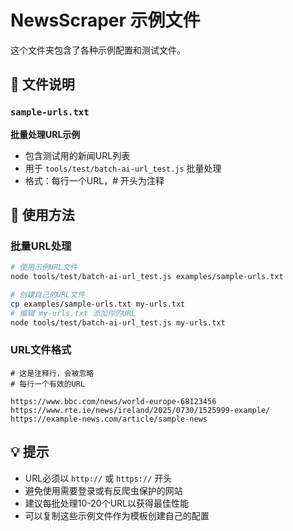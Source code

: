 # NewsScraper 示例文件

这个文件夹包含了各种示例配置和测试文件。

## 📄 文件说明

### `sample-urls.txt`
**批量处理URL示例**
- 包含测试用的新闻URL列表
- 用于 `tools/test/batch-ai-url_test.js` 批量处理
- 格式：每行一个URL，# 开头为注释

## 🚀 使用方法

### 批量URL处理
```bash
# 使用示例URL文件
node tools/test/batch-ai-url_test.js examples/sample-urls.txt

# 创建自己的URL文件
cp examples/sample-urls.txt my-urls.txt
# 编辑 my-urls.txt 添加你的URL
node tools/test/batch-ai-url_test.js my-urls.txt
```

### URL文件格式
```
# 这是注释行，会被忽略
# 每行一个有效的URL

https://www.bbc.com/news/world-europe-68123456
https://www.rte.ie/news/ireland/2025/0730/1525999-example/
https://example-news.com/article/sample-news
```

## 💡 提示

- URL必须以 `http://` 或 `https://` 开头
- 避免使用需要登录或有反爬虫保护的网站
- 建议每批处理10-20个URL以获得最佳性能
- 可以复制这些示例文件作为模板创建自己的配置
